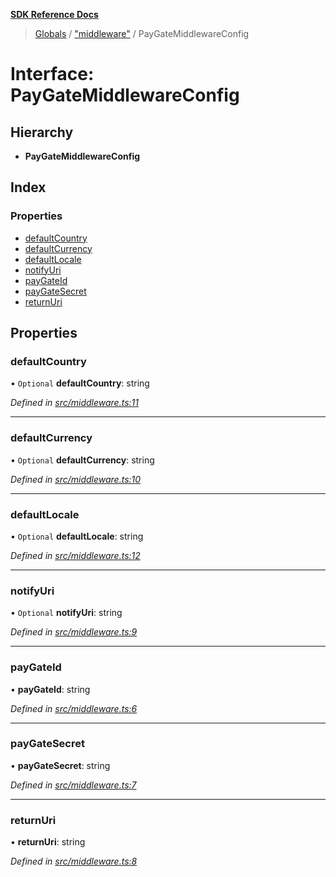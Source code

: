 **[SDK Reference Docs](../README.md)**

> [Globals](../README.md) / ["middleware"](../modules/_middleware_.md) / PayGateMiddlewareConfig

# Interface: PayGateMiddlewareConfig

## Hierarchy

- **PayGateMiddlewareConfig**

## Index

### Properties

- [defaultCountry](_middleware_.paygatemiddlewareconfig.md#defaultcountry)
- [defaultCurrency](_middleware_.paygatemiddlewareconfig.md#defaultcurrency)
- [defaultLocale](_middleware_.paygatemiddlewareconfig.md#defaultlocale)
- [notifyUri](_middleware_.paygatemiddlewareconfig.md#notifyuri)
- [payGateId](_middleware_.paygatemiddlewareconfig.md#paygateid)
- [payGateSecret](_middleware_.paygatemiddlewareconfig.md#paygatesecret)
- [returnUri](_middleware_.paygatemiddlewareconfig.md#returnuri)

## Properties

### defaultCountry

• `Optional` **defaultCountry**: string

_Defined in [src/middleware.ts:11](https://github.com/distributhor/paygate-sdk/blob/2d6e3c8/src/middleware.ts#L11)_

---

### defaultCurrency

• `Optional` **defaultCurrency**: string

_Defined in [src/middleware.ts:10](https://github.com/distributhor/paygate-sdk/blob/2d6e3c8/src/middleware.ts#L10)_

---

### defaultLocale

• `Optional` **defaultLocale**: string

_Defined in [src/middleware.ts:12](https://github.com/distributhor/paygate-sdk/blob/2d6e3c8/src/middleware.ts#L12)_

---

### notifyUri

• `Optional` **notifyUri**: string

_Defined in [src/middleware.ts:9](https://github.com/distributhor/paygate-sdk/blob/2d6e3c8/src/middleware.ts#L9)_

---

### payGateId

• **payGateId**: string

_Defined in [src/middleware.ts:6](https://github.com/distributhor/paygate-sdk/blob/2d6e3c8/src/middleware.ts#L6)_

---

### payGateSecret

• **payGateSecret**: string

_Defined in [src/middleware.ts:7](https://github.com/distributhor/paygate-sdk/blob/2d6e3c8/src/middleware.ts#L7)_

---

### returnUri

• **returnUri**: string

_Defined in [src/middleware.ts:8](https://github.com/distributhor/paygate-sdk/blob/2d6e3c8/src/middleware.ts#L8)_
